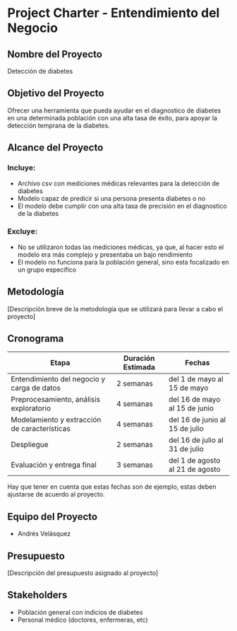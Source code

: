 # Project Charter - Entendimiento del Negocio

## Nombre del Proyecto

Detección de diabetes

## Objetivo del Proyecto

Ofrecer una herramienta que pueda ayudar en el diagnostico de diabetes en una determinada población con una alta tasa de éxito, para apoyar la detección temprana de la diabetes.

## Alcance del Proyecto

### Incluye:

- Archivo csv con mediciones médicas relevantes para la detección de diabetes
- Modelo capaz de predicir si una persona presenta diabetes o no
- El modelo debe cumplir con una alta tasa de precisión en el diagnostico de la diabetes

### Excluye:

- No se utilizaron todas las mediciones médicas, ya que, al hacer esto el modelo era más complejo y presentaba un bajo rendimiento
- El modelo no funciona para la población general, sino esta focalizado en un grupo especifico

## Metodología

[Descripción breve de la metodología que se utilizará para llevar a cabo el proyecto]

## Cronograma

| Etapa | Duración Estimada | Fechas |
|------|---------|-------|
| Entendimiento del negocio y carga de datos | 2 semanas | del 1 de mayo al 15 de mayo |
| Preprocesamiento, análisis exploratorio | 4 semanas | del 16 de mayo al 15 de junio |
| Modelamiento y extracción de características | 4 semanas | del 16 de junio al 15 de julio |
| Despliegue | 2 semanas | del 16 de julio al 31 de julio |
| Evaluación y entrega final | 3 semanas | del 1 de agosto al 21 de agosto |

Hay que tener en cuenta que estas fechas son de ejemplo, estas deben ajustarse de acuerdo al proyecto.

## Equipo del Proyecto

- Andrés Velásquez

## Presupuesto

[Descripción del presupuesto asignado al proyecto]

## Stakeholders

- Población general con indicios de diabetes
- Personal médico (doctores, enfermeras, etc)
